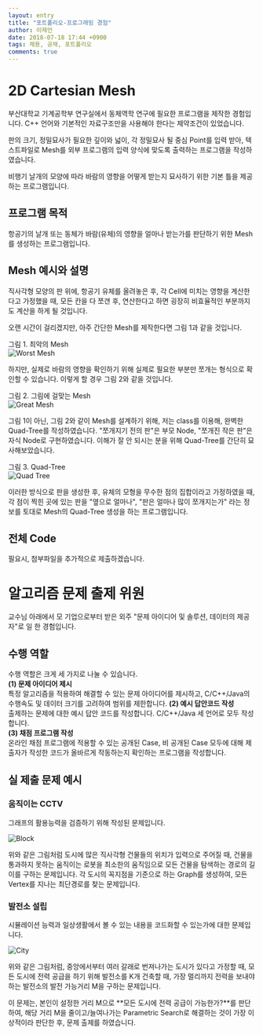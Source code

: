 ```yaml
---
layout: entry
title: "포트폴리오-프로그래밍 경험"
author: 이제언
date: 2018-07-18 17:44 +0900
tags: 채용, 공채, 포트폴리오
comments: true
--- 
```


# 2D Cartesian Mesh

부산대학교 기계공학부 연구실에서 동체역학 연구에 필요한 프로그램을 제작한 경험입니다. C++ 언어와 기본적인 자료구조만을 사용해야 한다는 제약조건이 있었습니다.

판의 크기, 정밀묘사가 필요한 깊이와 넓이, 각 정밀묘사 될 중심 Point를 입력 받아, 텍스트파일로 Mesh를 외부 프로그램의 입력 양식에 맞도록 출력하는 프로그램을 작성하였습니다.

비행기 날개의 모양에 따라 바람의 영향을 어떻게 받는지 묘사하기 위한 기본 틀을 제공하는 프로그램입니다.

## 프로그램 목적

항공기의 날개 또는 동체가 바람(유체)의 영향을 얼마나 받는가를 판단하기 위한 Mesh를 생성하는 프로그램입니다.



## Mesh 예시와 설명

직사각형 모양의 판 위에, 항공기 유체를 올려놓은 후, 각 Cell에 미치는 영향을 계산한다고 가정했을 때, 모든 칸을 다 쪼갠 후, 연산한다고 하면 굉장히 비효율적인 부분까지도 계산을 하게 될 것입니다.

오랜 시간이 걸리겠지만, 아주 간단한 Mesh를 제작한다면 그림 1과 같을 것입니다.

  

그림 1. 최악의 Mesh  
![Worst Mesh](https://zemalee.github.io/images/scan/MESHMESH.PNG)

하지만, 실제로 바람의 영향을 확인하기 위해 실제로 필요한 부분만 쪼개는 형식으로 확인할 수 있습니다. 이렇게 할 경우 그림 2와 같을 것입니다.

  
그림 2. 그림에 걸맞는 Mesh  
![Great Mesh](https://zemalee.github.io/images/scan/MESH.PNG)

  

그림 1이 아닌, 그림 2와 같이 Mesh를 설계하기 위해, 저는 class를 이용해, 완벽한 Quad-Tree를 작성하였습니다. "쪼개지기 전의 판"은 부모 Node, "쪼개진 작은 판"은 자식 Node로 구현하였습니다. 이해가 잘 안 되시는 분을 위해 Quad-Tree를 간단히 묘사해보았습니다.

  
  
  
  

그림 3. Quad-Tree  
![Quad Tree](https://zemalee.github.io/images/scan/QUADTREE.PNG)

이러한 방식으로 판을 생성한 후, 유체의 모형을 무수한 점의 집합이라고 가정하였을 때, 각 점이 찍힌 곳에 있는 판을 "옆으로 얼마나", "판은 얼마나 많이 쪼개지는가" 라는 정보를 토대로 Mesh의 Quad-Tree 생성을 하는 프로그램입니다.

## 전체 Code

필요시, 첨부파일을 추가적으로 제출하겠습니다.



# 알고리즘 문제 출제 위원

교수님 아래에서 모 기업으로부터 받은 외주 "문제 아이디어 및 솔루션, 데이터의 제공자"로 일 한 경험입니다.

## 수행 역할

수행 역할은 크게 세 가지로 나눌 수 있습니다.  
**(1) 문제 아이디어 제시**  
    특정 알고리즘을 적용하여 해결할 수 있는 문제 아이디어를 제시하고, C/C++/Java의 수행속도 및 데이터 크기를 고려하여 범위를 제한합니다.
**(2) 예시 답안코드 작성**  
    출제하는 문제에 대한 예시 답안 코드를 작성합니다. C/C++/Java 세 언어로 모두 작성합니다.  
**(3) 채점 프로그램 작성**  
    온라인 채점 프로그램에 적용할 수 있는 공개된 Case, 비 공개된 Case 모두에 대해 제출자가 작성한 코드가 올바르게 작동하는지 확인하는 프로그램을 작성합니다.    

## 실 제출 문제 예시

### 움직이는 CCTV

그래프의 활용능력을 검증하기 위해 작성된 문제입니다.

![Block](https://zemalee.github.io/images/Algorithm/block.PNG)

위와 같은 그림처럼 도시에 많은 직사각형 건물들의 위치가 입력으로 주어질 때, 건물을 통과하지 못하는 움직이는 로봇을 최소한의 움직임으로 모든 건물을 탐색하는 경로의 길이를 구하는 문제입니다. 각 도시의 꼭지점을 기준으로 하는 Graph를 생성하여, 모든 Vertex를 지나는 최단경로를 찾는 문제입니다.


### 발전소 설립

시뮬레이션 능력과 일상생활에서 볼 수 있는 내용을 코드화할 수 있는가에 대한 문제입니다.

![City](https://zemalee.github.io/images/Algorithm/city.PNG)

위와 같은 그림처럼, 중앙에서부터 여러 갈래로 번져나가는 도시가 있다고 가정할 때, 모든 도시에 전력 공급을 하기 위해 발전소를 K개 건축할 때, 가장 멀리까지 전력을 보내야하는 발전소의 발전 가능거리 M을 구하는 문제입니다.

이 문제는, 본인이 설정한 거리 M으로 **모든 도시에 전력 공급이 가능한가?**를 판단하여, 해당 거리 M을 줄이고/늘여나가는 Parametric Search로 해결하는 것이 가장 이상적이라 판단한 후, 문제 출제를 하였습니다.